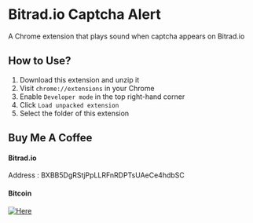 # Bitrad.io Captcha Alert

A Chrome extension that plays sound when captcha appears on Bitrad.io


## How to Use?

1. Download this extension and unzip it
2. Visit ```chrome://extensions``` in your Chrome
2. Enable ```Developer mode``` in the top right-hand corner
3. Click ```Load unpacked extension```
4. Select the folder of this extension


## Buy Me A Coffee

#### Bitrad.io
Address : BXBB5DgRStjPpLLRFnRDPTsUAeCe4hdbSC


#### Bitcoin

[![Here](https://blockchain.info/Resources/buttons/donate_64.png)](https://blockchain.info/address/15ZqsKhbxcjxduNqqgJgaZLkqENTy5MetZ)
